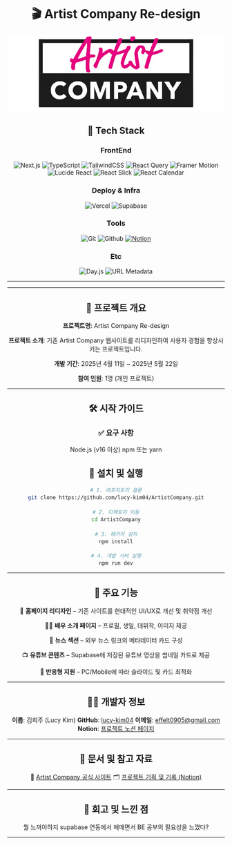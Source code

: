 <div align="center">

# 🎬 Artist Company Re-design

<img 
  src="https://raw.githubusercontent.com/lucy-kim04/ArtistCompany/develop/public/images/logo-crop.png"  />

## 🔧 Tech Stack

### FrontEnd

![Next.js](https://img.shields.io/badge/Next.js-000000?style=for-the-badge&logo=next.js&logoColor=white)
![TypeScript](https://img.shields.io/badge/TypeScript-3178C6?style=for-the-badge&logo=typescript&logoColor=white)
![TailwindCSS](https://img.shields.io/badge/Tailwind_CSS-06B6D4?style=for-the-badge&logo=tailwind-css&logoColor=white)
![React Query](https://img.shields.io/badge/React_Query-FF4154?style=for-the-badge&logo=react-query&logoColor=white)
![Framer Motion](https://img.shields.io/badge/Framer_Motion-EF0178?style=for-the-badge&logo=framer&logoColor=white)
![Lucide React](https://img.shields.io/badge/Lucide_React-000000?style=for-the-badge&logo=lucide&logoColor=white)
![React Slick](https://img.shields.io/badge/React_Slick-005571?style=for-the-badge&logo=react&logoColor=white)
![React Calendar](https://img.shields.io/badge/React_Calendar-ff6f00?style=for-the-badge&logo=react&logoColor=white)

### Deploy & Infra

![Vercel](https://img.shields.io/badge/Vercel-000000?style=for-the-badge&logo=vercel&logoColor=white)
![Supabase](https://img.shields.io/badge/Supabase-3ECF8E?style=for-the-badge&logo=supabase&logoColor=white)

### Tools

![Git](https://img.shields.io/badge/Git-F05032?style=for-the-badge&logo=git&logoColor=white)
![Github](https://img.shields.io/badge/GitHub-181717?style=for-the-badge&logo=github&logoColor=white)
[![Notion](https://img.shields.io/badge/Notion-000000?style=for-the-badge&logo=notion&logoColor=white)](https://amplified-pot-cae.notion.site/ArtistCompany-1dd75c00010a800a9663eaefbaf45db8)

### Etc

![Day.js](https://img.shields.io/badge/Day.js-DD0031?style=for-the-badge&logo=javascript&logoColor=white)
![URL Metadata](https://img.shields.io/badge/url--metadata-808080?style=for-the-badge)

---

---

## 🧭 프로젝트 개요

**프로젝트명**: Artist Company Re-design

**프로젝트 소개**: 기존 Artist Company 웹사이트를 리디자인하여 사용자 경험을 향상시키는 프로젝트입니다.

**개발 기간**: 2025년 4월 11일 ~ 2025년 5월 22일

**참여 인원**: 1명 (개인 프로젝트)

---

## 🛠️ 시작 가이드

### ✅ 요구 사항

Node.js (v16 이상)
npm 또는 yarn


## 🚀 설치 및 실행

```bash
# 1. 레포지토리 클론
git clone https://github.com/lucy-kim04/ArtistCompany.git

# 2. 디렉토리 이동
cd ArtistCompany

# 3. 패키지 설치
npm install

# 4. 개발 서버 실행
npm run dev
```




---

## 🌟 주요 기능

🎨 **홈페이지 리디자인** – 기존 사이트를 현대적인 UI/UX로 개선 및 취약점 개선

🧑‍🎤 **배우 소개 페이지** – 프로필, 생일, 데뷔작, 이미지 제공  

📰 **뉴스 섹션** – 외부 뉴스 링크의 메타데이터 카드 구성  

📺 **유튜브 콘텐츠** – Supabase에 저장된 유튜브 영상을 썸네일 카드로 제공  

📱 **반응형 지원** – PC/Mobile에 따라 슬라이드 및 카드 최적화

---

## 👩‍💻 개발자 정보

**이름**: 김희주 (Lucy Kim)
**GitHub**: [lucy-kim04](https://github.com/lucy-kim04)
**이메일**: effelt0905@gmail.com
**Notion**: [프로젝트 노션 페이지](https://amplified-pot-cae.notion.site/ArtistCompany-1dd75c00010a800a9663eaefbaf45db8)

---

## 📄 문서 및 참고 자료

🔗 [Artist Company 공식 사이트](https://www.artistcompany.co.kr/)
🗂️ [프로젝트 기획 및 기록 (Notion)](https://amplified-pot-cae.notion.site/ArtistCompany-1dd75c00010a800a9663eaefbaf45db8)

---

## 📝 회고 및 느낀 점

뭘 느껴야하지 supabase 연동에서 헤매면서 BE 공부의 필요성을 느꼈다?

---



</div>

